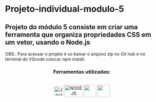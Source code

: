 # Projeto-individual-modulo-5

## Projeto do módulo 5 consiste em criar uma ferramenta que organiza propriedades CSS em um vetor, usando o Node.js


<p>OBS:. Para acessar o projeto é so baixar o arquivo zip no Git hub e no terminal do VScode colocar npm install.</p>

<h3 align="center">Ferramentas utilizadas:</h3>
<div style="display: inline_block" align = "center"><br>

  <img align="center" alt="JavaScript" height="30" width="30" src="https://cdn.jsdelivr.net/gh/devicons/devicon/icons/javascript/javascript-original.svg" />
  <img align="center" alt="NODE JS" height="40" width="60" src="https://upload.wikimedia.org/wikipedia/commons/thumb/d/d9/Node.js_logo.svg/2560px-Node.js_logo.svg.png"/>
  <img align="center" alt="" height="40" width="40" src="https://cdn-icons-png.flaticon.com/512/25/25231.png" />
  <img align="center" alt=" " height="40" width="40" src="https://cdn.icon-icons.com/icons2/2107/PNG/512/file_type_vscode_icon_130084.png" />
            
</div>
